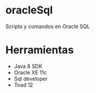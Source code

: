 # oracleSql

Scripts y comandos en Oracle SQL

# Herramientas

- Java 8 SDK
- Oracle XE 11c
- Sql developer
- Toad 12
